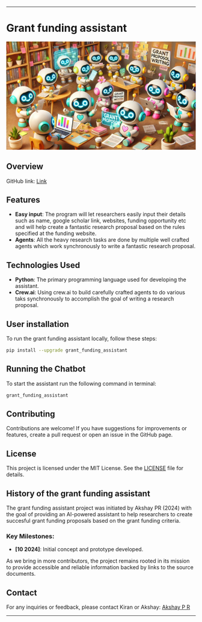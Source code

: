 
----------------------------------------------------------------------------------------------------------------------------------------------------------------------------------------------

# Grant funding assistant

![Grant funding assistant](https://raw.githubusercontent.com/Dorcatz123/grant_funding_assistant/main/joyful_bots_collaborating.jpg)

## Overview


GitHub link: [Link](https://github.com/Dorcatz123/grant_funding_assistant)

## Features
- **Easy input**: The program will let researchers easily input their details such as name, google scholar link, websites, funding opportunity etc and will 
                   help create a fantastic research proposal based on the rules specified at the funding website.
- **Agents**: All the heavy research tasks are done by multiple well crafted agents which work synchronously to write a fantastic research proposal. 

## Technologies Used
- **Python**: The primary programming language used for developing the assistant.
- **Crew.ai**: Using crew.ai to build carefully crafted agents to do various taks synchronously to accomplish the goal of writing a research proposal.


## User installation
To run the grant funding assistant locally, follow these steps:

   ```bash
  pip install --upgrade grant_funding_assistant
   ```

## Running the Chatbot
To start the assistant run the following command in terminal:
```bash
grant_funding_assistant
```


## Contributing
Contributions are welcome! If you have suggestions for improvements or features, create a pull request or open an issue in the GitHub page.

## License
This project is licensed under the MIT License. See the [LICENSE](LICENSE.txt) file for details.


## History of the grant funding assistant

The grant funding assistant project was initiated by Akshay PR (2024) with the goal of providing an AI-powered assistant to help researchers to create succesful grant funding proposals
based on the grant funding criteria. 


### Key Milestones:
- **[10 2024]**: Initial concept and prototype developed.


As we bring in more contributors, the project remains rooted in its mission to provide accessible and reliable information backed by links to the source documents.


## Contact
For any inquiries or feedback, please contact Kiran or Akshay: [Akshay P R](mailto:akshaypr314159@gmail.com)

-----------------------------------------------------------------------------------------------------------------------------------------------------------------------


